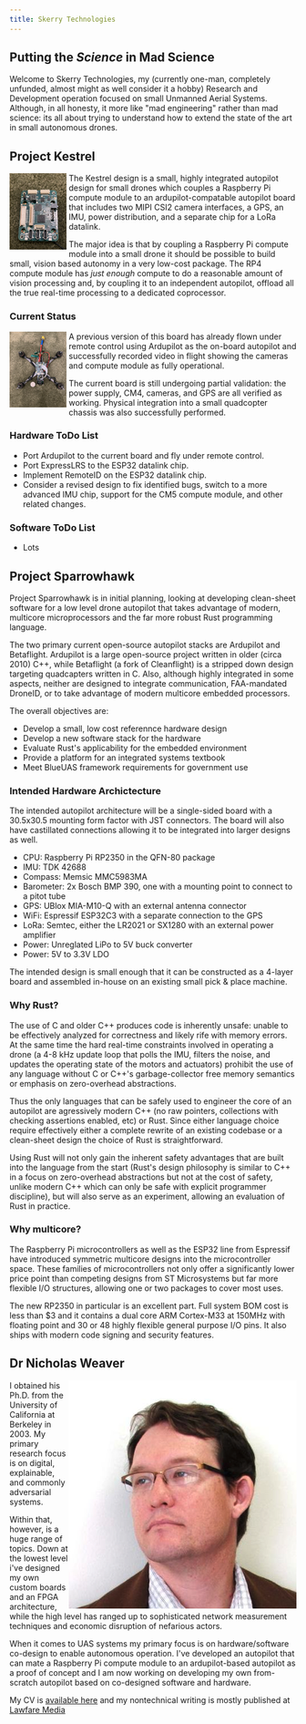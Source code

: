```yaml
---
title: Skerry Technologies
---
```


## Putting the *Science* in Mad Science

Welcome to Skerry Technologies, my (currently one-man, completely
unfunded, almost might as well consider it a hobby) Research and
Development operation focused on small Unmanned Aerial Systems.
Although, in all honesty, it more like "mad engineering" rather than
mad science: its all about trying to understand how to extend the
state of the art in small autonomous drones.

## Project Kestrel

<img style="padding: 0px 4px 0px 0px" align="left" src="resources/kestrel-board.jpg" alt="Kestrel Board" width=100>

The Kestrel design is a small, highly integrated autopilot design for
small drones which couples a Raspberry Pi compute module to an
ardupilot-compatable autopilot board that includes two MIPI CSI2
camera interfaces, a GPS, an IMU, power distribution, and a separate
chip for a LoRa datalink.

The major idea is that by coupling a Raspberry Pi compute module into
a small drone it should be possible to build small, vision based
autonomy in a very low-cost package.  The RP4 compute module has *just
enough* compute to do a reasonable amount of vision processing and, by
coupling it to an independent autopilot, offload all the true
real-time processing to a dedicated coprocessor.

### Current Status

<img style="padding: 0px 4px 0px 0px" align="left" src="resources/kestrel-in-frame.jpg" alt="Kestrel In Frame" width=100>

A previous version of this board has already flown under remote
control using Ardupilot as the on-board autopilot and successfully
recorded video in flight showing the cameras and compute module as
fully operational.

The current board is still undergoing partial validation: the power
supply, CM4, cameras, and GPS are all verified as working.  Physical
integration into a small quadcopter chassis was also successfully
performed.

### Hardware ToDo List

- Port Ardupilot to the current board and fly under remote control.
- Port ExpressLRS to the ESP32 datalink chip.
- Implement RemoteID on the ESP32 datalink chip.
- Consider a revised design to fix identified bugs, switch to a more
  advanced IMU chip, support for the CM5 compute module, and other
  related changes.

### Software ToDo List

- Lots

## Project Sparrowhawk

Project Sparrowhawk is in initial planning, looking at developing
clean-sheet software for a low level drone autopilot that takes
advantage of modern, multicore microprocessors and the far more robust
Rust programming language.

The two primary current open-source autopilot stacks are Ardupilot and
Betaflight.  Ardupilot is a large open-source project written in older
(circa 2010) C++, while Betaflight (a fork of Cleanflight) is a
stripped down design targeting quadcapters written in C.  Also,
although highly integrated in some aspects, neither are designed to
integrate communication, FAA-mandated DroneID, or to take advantage of
modern multicore embedded processors.

The overall objectives are:

- Develop a small, low cost referennce hardware design
- Develop a new software stack for the hardware
- Evaluate Rust's applicability for the embedded environment
- Provide a platform for an integrated systems textbook
- Meet BlueUAS framework requirements for government use

### Intended Hardware Archictecture

The intended autopilot architecture will be a single-sided board with
a 30.5x30.5 mounting form factor with JST connectors.  The board will also
have castillated connections allowing it to be integrated into larger
designs as well.

- CPU:  Raspberry Pi RP2350 in the QFN-80 package
- IMU:  TDK 42688
- Compass: Memsic MMC5983MA
- Barometer: 2x Bosch BMP 390, one with a mounting point to connect to a pitot tube
- GPS: UBlox MIA-M10-Q with an external antenna connector
- WiFi:  Espressif ESP32C3 with a separate connection to the GPS
- LoRa: Semtec, either the LR2021 or SX1280 with an external power
  amplifier
- Power: Unreglated LiPo to 5V buck converter
- Power: 5V to 3.3V LDO

The intended design is small enough that it can be constructed as a
4-layer board and assembled in-house on an existing small pick & place
machine.

### Why Rust?

The use of C and older C++ produces code is inherently unsafe: unable
to be effectively analyzed for correctness and likely rife with memory
errors.  At the same time the hard real-time constraints involved in
operating a drone (a 4-8 kHz update loop that polls the IMU, filters
the noise, and updates the operating state of the motors and
actuators) prohibit the use of any language without C or C++'s
garbage-collector free memory semantics or emphasis on zero-overhead
abstractions.

Thus the only languages that can be safely used to engineer the core
of an autopilot are agressively modern C++ (no raw pointers,
collections with checking assertions enabled, etc) or Rust.  Since
either language choice require effectively either a complete rewrite
of an existing codebase or a clean-sheet design the choice of Rust is
straightforward.

Using Rust will not only gain the inherent safety advantages that are
built into the language from the start (Rust's design philosophy is
similar to C++ in a focus on zero-overhead abstractions but not at the
cost of safety, unlike modern C++ which can only be safe with explicit
programmer discipline), but will also serve as an experiment, allowing
an evaluation of Rust in practice.

### Why multicore?

The Raspberry Pi microcontrollers as well as the ESP32 line from
Espressif have introduced symmetric multicore designs into the
microcontroller space.  These families of microcontrollers not only
offer a significantly lower price point than competing designs from ST
Microsystems but far more flexible I/O structures, allowing one or two
packages to cover most uses.

The new RP2350 in particular is an excellent part.  Full system BOM
cost is less than $3 and it contains a dual core ARM Cortex-M33 at
150MHz with floating point and 30 or 48 highly flexible general
purpose I/O pins.  It also ships with modern code signing and security
features.

## Dr Nicholas Weaver

<img align="right" src="resources/headshot.png" alt="Nicholas Weaver">

I obtained his Ph.D. from the University of California
at Berkeley in 2003.  My primary research focus is on digital,
explainable, and commonly adversarial systems.

Within that, however, is a huge range of topics.  Down at the lowest
level i've designed my own custom boards and an FPGA architecture,
while the high level has ranged up to sophisticated network
measurement techniques and economic disruption of nefarious actors.

When it comes to UAS systems my primary focus is on hardware/software
co-design to enable autonomous operation.  I've developed an autopilot
that can mate a Raspberry Pi compute module to an ardupilot-based
autopilot as a proof of concept and I am now working on developing my
own from-scratch autopilot based on co-designed software and hardware.

My CV is [available here](cv.html) and my nontechnical writing is mostly
published at [Lawfare
Media](https://www.lawfaremedia.org/contributors/nweaver)

<br clear="right">